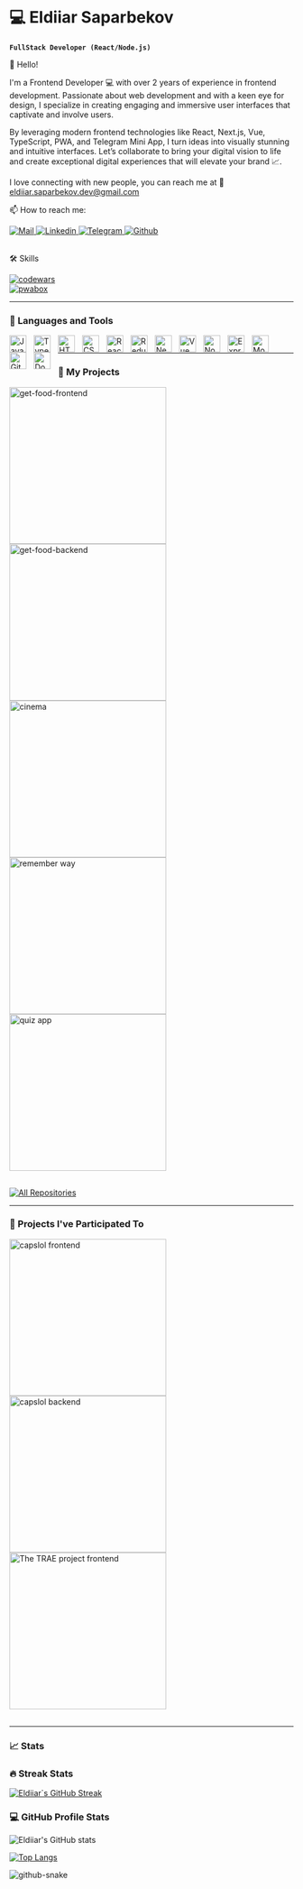# 💻 Eldiiar Saparbekov

**`FullStack Developer (React/Node.js)`**

👋 Hello!

I'm a Frontend Developer 💻 with over 2 years of experience in frontend development. Passionate about web development and with a keen eye for design, I specialize in creating engaging and immersive user interfaces that captivate and involve users.

By leveraging modern frontend technologies like React, Next.js, Vue, TypeScript, PWA, and Telegram Mini App, I turn ideas into visually stunning and intuitive interfaces. Let’s collaborate to bring your digital vision to life and create exceptional digital experiences that will elevate your brand 📈.

I love connecting with new people, you can reach me at 📨 eldiiar.saparbekov.dev@gmail.com

📫 How to reach me:

<div>
  <a href='mailto:eldiiar.saparbekov.dev@gmail.com?subject = Vacancy = Hi' target='_blank'>
    <img alt='Mail' src='https://img.shields.io/badge/Gmail-D14836?style=for-the-badge&logo=gmail&logoColor=white'/>
  </a>
  <a href='https://www.linkedin.com/in/eldiiar-saparbekov/' target='_blank'>
    <img alt='Linkedin' src='https://img.shields.io/badge/linkedin-%230077B5.svg?style=for-the-badge&logo=linkedin&logoColor=white'/>
  </a>
  <a href='https://t.me/Eldiiar_Saparbekov' target='_blank'>
  <img alt='Telegram' src='https://img.shields.io/badge/Telegram-2CA5E0?style=for-the-badge&logo=telegram&logoColor=white'/>
  </a>
  <a href='https://github.com/eld11ar' target='_blank'>
    <img alt='Github' src='https://img.shields.io/badge/github-%23121011.svg?style=for-the-badge&logo=github&logoColor=white'/>
  </a>
</div>
&nbsp;

🛠️ Skills

<div>
  <a href='https://www.codewars.com/users/Eldiiar%20' target='_blank'>
    <img alt='codewars' src='https://www.codewars.com/users/Eldiiar%20/badges/large'/>
  </a>
</div>
<div>
  <a href='https://www.npmjs.com/package/pwabox' target='_blank'>
    <img alt='pwabox' src='https://img.shields.io/npm/dw/pwabox'/>
  </a>
</div>

---

### 🧰 Languages and Tools

<div>
  <img align="left" alt="JavaScript" width="30px" style="padding-right:10px;" src="https://cdn.jsdelivr.net/gh/devicons/devicon/icons/javascript/javascript-original.svg" />
  <img align="left" alt="TypeScript" width="30px" style="padding-right:10px;" src="https://cdn.jsdelivr.net/gh/devicons/devicon/icons/typescript/typescript-plain.svg" />
  <img align="left" alt="HTML" width="30px" style="padding-right:10px;" src="https://cdn.jsdelivr.net/gh/devicons/devicon/icons/html5/html5-plain.svg" />
  <img align="left" alt="CSS" width="30px" style="padding-right:10px;" src="https://cdn.jsdelivr.net/gh/devicons/devicon/icons/css3/css3-plain.svg" />
  <img align="left" alt="React" width="30px" style="padding-right:10px;" src="https://cdn.jsdelivr.net/gh/devicons/devicon/icons/react/react-original.svg" />
  <img align="left" alt="Redux" width="30px" style="padding-right:10px;" src="https://cdn.jsdelivr.net/gh/devicons/devicon/icons/redux/redux-original.svg" />
  <img align="left" alt="Next" width="30px" style="padding-right:10px;"  src="https://cdn.jsdelivr.net/gh/devicons/devicon/icons/nextjs/nextjs-line.svg" />
  <img align="left" alt="Vue" width="30px" style="padding-right:10px;" src="https://cdn.jsdelivr.net/gh/devicons/devicon/icons/vuejs/vuejs-original.svg" />
  <img align="left" alt="NodeJS" width="30px" style="padding-right:10px;" src="https://cdn.jsdelivr.net/gh/devicons/devicon/icons/nodejs/nodejs-original.svg" />
  <img align="left" alt="Express" width="30px" style="padding-right:10px;" src="https://cdn.jsdelivr.net/gh/devicons/devicon/icons/express/express-original.svg" />  
  <img  align="left" alt="Mongo" width="30px" style="padding-right:10px;" src="https://cdn.jsdelivr.net/gh/devicons/devicon/icons/mongodb/mongodb-original-wordmark.svg" />
  <img align="left" alt="Git" width="30px" style="padding-right:10px;" src="https://cdn.jsdelivr.net/gh/devicons/devicon/icons/git/git-original.svg" />
  <img align="left" alt="Docker" width="30px" style="padding-right:10px;" src="https://cdn.jsdelivr.net/gh/devicons/devicon/icons/docker/docker-plain.svg" />
&nbsp;
</div>

---

### 📂 My Projects

<p align="left" style="margin-bottom:30px;">
    <a href="https://github.com/eld11ar/get-food-frontend">
       <img width="278" src="https://denvercoder1-github-readme-stats.vercel.app/api/pin/?username=eld11ar&repo=get-food-frontend&theme=react&bg_color=1A1B27&title_color=70A4FC&hide_border=true&icon_color=38BDAE&show_icons=true&show_description=true" alt="get-food-frontend">
    </a>
    <a href="https://github.com/eld11ar/get-food-backend">
       <img width="278" src="https://denvercoder1-github-readme-stats.vercel.app/api/pin/?username=eld11ar&repo=get-food-backend&theme=react&bg_color=1A1B27&title_color=70A4FC&hide_border=true&icon_color=38BDAE&show_icons=true&show_description=true" alt="get-food-backend">
    </a>
    <a href="https://github.com/eld11ar/cinema">
      <img width="278" src="https://denvercoder1-github-readme-stats.vercel.app/api/pin/?username=eld11ar&repo=cinema&theme=react&bg_color=1A1B27&title_color=70A4FC&hide_border=true&icon_color=38BDAE&show_icons=true&show_description=true" alt="cinema">
    </a>
    <a href="https://github.com/eld11ar/remember-way">
      <img width="278" src="https://denvercoder1-github-readme-stats.vercel.app/api/pin/?username=eld11ar&repo=remember-way&theme=react&bg_color=1A1B27&title_color=70A4FC&hide_border=true&icon_color=38BDAE&show_icons=false&show_description=true" alt="remember way"/>
    </a>
    <a href="https://github.com/eld11ar/quiz-app">
      <img width="278" src="https://denvercoder1-github-readme-stats.vercel.app/api/pin/?username=eld11ar&repo=quiz-app&theme=react&bg_color=1A1B27&title_color=70A4FC&hide_border=true&icon_color=38BDAE&show_icons=false&show_description=true" alt="quiz app"/>
    </a><br />
  </p>
  
  <a href="https://github.com/eld11ar?tab=repositories">
      <img alt="All Repositories" title="All Repositories" src="https://custom-icon-badges.demolab.com/badge/-Click%20Here%20For%20All%20My%20Repos-1F222E?style=for-the-badge&logoColor=white&logo=repo" />
  </a>

---

### 📁 Projects I've Participated To

<p align="left" style="margin-bottom:30px;">
    <a href="https://github.com/lyudad/capslol_frontend">
       <img width="278" src="https://denvercoder1-github-readme-stats.vercel.app/api/pin/?username=lyudad&repo=capslol_frontend&theme=react&bg_color=1A1B27&title_color=70A4FC&hide_border=true&icon_color=38BDAE&show_icons=true&show_description=true" alt="capslol frontend">
    </a>
    <a href="https://github.com/lyudad/capslol_backend">
      <img width="278" src="https://denvercoder1-github-readme-stats.vercel.app/api/pin/?username=lyudad&repo=capslol_backend&theme=react&bg_color=1A1B27&title_color=70A4FC&hide_border=true&icon_color=38BDAE&show_icons=true&show_description=true" alt="capslol backend">
    </a>
    <a href="https://github.com/The-TRAE-project/Trae_front">
      <img width="278" src="https://denvercoder1-github-readme-stats.vercel.app/api/pin/?username=The-TRAE-project&repo=Trae_front&theme=react&bg_color=1A1B27&title_color=70A4FC&hide_border=true&icon_color=38BDAE&show_icons=false&show_description=true" alt="The TRAE project frontend">
    </a>
</p>

---

### 📈 Stats

<h3>🔥 Streak Stats</h3>

[![Eldiiar`s GitHub Streak](https://streak-stats.demolab.com?user=eld11ar&theme=tokyonight&hide_border=true)](https://git.io/streak-stats)

<h3>💻 GitHub Profile Stats</h3>

![Eldiiar's GitHub stats](https://github-readme-stats.vercel.app/api?username=eld11ar&show_icons=true&theme=tokyonight&hide_border=true)

[![Top Langs](https://github-readme-stats.vercel.app/api/top-langs/?username=eld11ar&layout=compact&theme=tokyonight&hide_border=true)](https://github.com/sapar6ek0v)


<picture>
  <source media="(prefers-color-scheme: dark)" srcset="https://raw.githubusercontent.com/sapar6ek0v/sapar6ek0v/output/github-snake-dark.svg" />
  <source media="(prefers-color-scheme: light)" srcset="https://raw.githubusercontent.com/sapar6ek0v/sapar6ek0v/output/github-snake.svg" />
  <img alt="github-snake" src="https://raw.githubusercontent.com/sapar6ek0v/sapar6ek0v/output/github-snake.svg" />
</picture>
